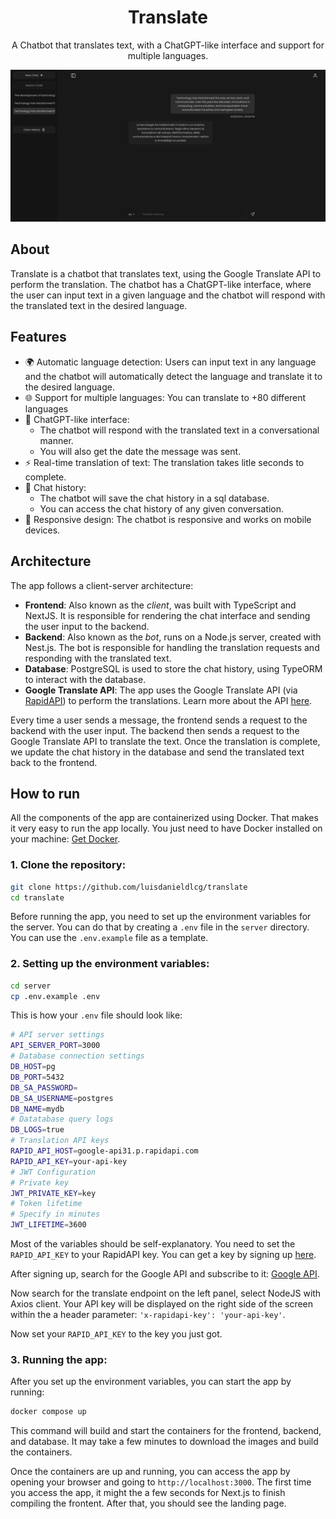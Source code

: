 <h1 align="center">Translate</h1>
<p align="center">
A Chatbot that translates text, with a ChatGPT-like interface and support for multiple languages.
</p>

![demo](docs/demo.png)

## About

Translate is a chatbot that translates text, using the Google Translate API to perform the translation. The chatbot has a ChatGPT-like interface, where the user can input text in a given language and the chatbot will respond with the translated text in the desired language.

## Features

- 🌍 Automatic language detection: Users can input text in any language and the chatbot will automatically detect the language and translate it to the desired language.
- 🌐 Support for multiple languages: You can translate to +80 different languages
- 🤖 ChatGPT-like interface:
  - The chatbot will respond with the translated text in a conversational manner.
  - You will also get the date the message was sent.
- ⚡ Real-time translation of text: The translation takes litle seconds to complete.
- 📜 Chat history:
  - The chatbot will save the chat history in a sql database.
  - You can access the chat history of any given conversation.
- 📱 Responsive design: The chatbot is responsive and works on mobile devices.

## Architecture

The app follows a client-server architecture:

- **Frontend**: Also known as the _client_, was built with TypeScript and NextJS. It is responsible for rendering the chat interface and sending the user input to the backend.
- **Backend**: Also known as the _bot_, runs on a Node.js server, created with Nest.js. The bot is responsible for handling the translation requests and responding with the translated text.
- **Database**: PostgreSQL is used to store the chat history, using TypeORM to interact with the database.
- **Google Translate API**: The app uses the Google Translate API (via [RapidAPI](https://rapidapi.com/hub)) to perform the translations. Learn more about the API [here](https://cloud.google.com/translate?hl=en).

Every time a user sends a message, the frontend sends a request to the backend with the user input. The backend then sends a request to the Google Translate API to translate the text. Once the translation is complete, we update the chat history in the database and send the translated text back to the frontend.

## How to run

All the components of the app are containerized using Docker. That makes it very easy to run the app locally. You just need to have Docker installed on your machine: [Get Docker](https://docs.docker.com/engine/install/).

### 1. Clone the repository:

```bash
git clone https://github.com/luisdanieldlcg/translate
cd translate
```

Before running the app, you need to set up the environment variables for the server. You can do that by creating a `.env` file in the `server` directory. You can use the `.env.example` file as a template.

### 2. Setting up the environment variables:

```bash
cd server
cp .env.example .env
```

This is how your `.env` file should look like:

```bash
# API server settings
API_SERVER_PORT=3000
# Database connection settings
DB_HOST=pg
DB_PORT=5432
DB_SA_PASSWORD=
DB_SA_USERNAME=postgres
DB_NAME=mydb
# Datatabase query logs
DB_LOGS=true
# Translation API keys
RAPID_API_HOST=google-api31.p.rapidapi.com
RAPID_API_KEY=your-api-key
# JWT Configuration
# Private key
JWT_PRIVATE_KEY=key
# Token lifetime
# Specify in minutes
JWT_LIFETIME=3600
```

Most of the variables should be self-explanatory.
You need to set the `RAPID_API_KEY` to your RapidAPI key. You can get a key by signing up [here](https://rapidapi.com/).

After signing up, search for the Google API and subscribe to it: [Google API](https://rapidapi.com/rphrp1985/api/google-api31).

Now search for the translate endpoint on the left panel, select NodeJS with Axios client.
Your API key will be displayed on the right side of the screen within the a header parameter: `'x-rapidapi-key': 'your-api-key'`.

Now set your `RAPID_API_KEY` to the key you just got.

### 3. Running the app:

After you set up the environment variables, you can start the app by running:

```bash
docker compose up
```

This command will build and start the containers for the frontend, backend, and database. It may take a few minutes to download the images and build the containers.

Once the containers are up and running, you can access the app by opening your browser and going to `http://localhost:3000`. The first time you access the app, it might the a few seconds for Next.js to finish compiling the frontent. After that, you should see the landing page.
